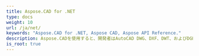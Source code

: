 ```yaml
---
title: Aspose.CAD for .NET
type: docs
weight: 10
url: /ja/net/
keywords: "Aspose.CAD for .NET, Aspose CAD, Aspose API Reference."
description: Aspose.CADを使用すると、開発者はAutoCAD DWG、DXF、DWT、およびDGN、DWF、PLT、CF2、OBJ、HPGL、IGSなどの他のCADおよびBIMファイル形式を開いて読み取り、処理できます。
is_root: true
---
```

